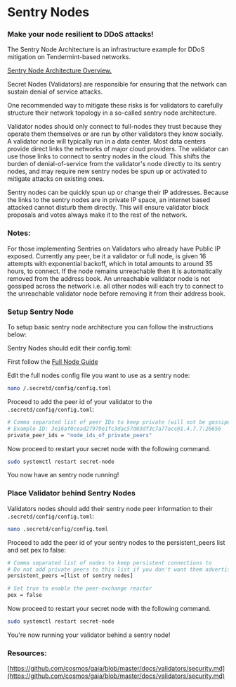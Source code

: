 # Sentry Nodes

### Make your node resilient to DDoS attacks!

The Sentry Node Architecture is an infrastructure example for DDoS mitigation on Tendermint-based networks.

[Sentry Node Architecture Overview.](https://forum.cosmos.network/t/sentry-node-architecture-overview/454)

Secret Nodes (Validators) are responsible for ensuring that the network can sustain denial of service attacks.

One recommended way to mitigate these risks is for validators to carefully structure their network topology in a so-called sentry node architecture.

Validator nodes should only connect to full-nodes they trust because they operate them themselves or are run by other validators they know socially. A validator node will typically run in a data center. Most data centers provide direct links the networks of major cloud providers. The validator can use those links to connect to sentry nodes in the cloud. This shifts the burden of denial-of-service from the validator's node directly to its sentry nodes, and may require new sentry nodes be spun up or activated to mitigate attacks on existing ones.

Sentry nodes can be quickly spun up or change their IP addresses. Because the links to the sentry nodes are in private IP space, an internet based attacked cannot disturb them directly. This will ensure validator block proposals and votes always make it to the rest of the network.

### Notes:

For those implementing Sentries on Validators who already have Public IP exposed. Currently any peer, be it a validator or full node, is given 16 attempts with exponential backoff, which in total amounts to around 35 hours, to connect. If the node remains unreachable then it is automatically removed from the address book.
An unreachable validator node is not gossiped across the network i.e. all other nodes will each try to connect to the unreachable validator node before removing it from their address book.

### Setup Sentry Node

To setup basic sentry node architecture you can follow the instructions below:

Sentry Nodes should edit their config.toml:

First follow the [Full Node Guide](run-full-node-mainnet.md)

Edit the full nodes config file you want to use as a sentry node:

```bash
nano /.secretd/config/config.toml
```

Proceed to add the peer id of your validator to the `.secretd/config/config.toml`:

```bash
# Comma separated list of peer IDs to keep private (will not be gossiped to other peers)
# Example ID: 3e16af0cead27979e1fc3dac57d03df3c7a77acc@1.4.7.7:26656
private_peer_ids = "node_ids_of_private_peers"
```

Now proceed to restart your secret node with the following command.

```bash
sudo systemctl restart secret-node
```

You now have an sentry node running!

### Place Validator behind Sentry Nodes
Validators nodes should add their sentry node peer information to their `.secretd/config/config.toml`:

```bash
nano .secretd/config/config.toml
```

Proceed to add the peer id of your sentry nodes to the persistent_peers list and set pex to false:

```bash
# Comma separated list of nodes to keep persistent connections to
# Do not add private peers to this list if you don't want them advertised
persistent_peers =[list of sentry nodes]

# Set true to enable the peer-exchange reactor
pex = false
```

Now proceed to restart your secret node with the following command.

```bash
sudo systemctl restart secret-node
```

You're now running your validator behind a sentry node!

### Resources:

[https://github.com/cosmos/gaia/blob/master/docs/validators/security.md](https://github.com/cosmos/gaia/blob/master/docs/validators/security.md)
